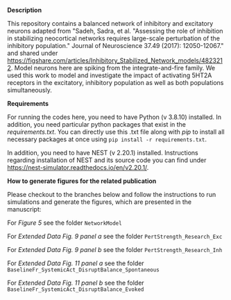 **Description**

This repository contains a balanced network of inhibitory and excitatory neurons adapted from "Sadeh, Sadra, et al. 
"Assessing the role of inhibition in stabilizing neocortical networks requires large-scale perturbation of the 
inhibitory population." Journal of Neuroscience 37.49 (2017): 12050-12067." and shared under
https://figshare.com/articles/Inhibitory_Stabilized_Network_models/4823212.
Model neurons here are spiking from the integrate-and-fire family. 
We used this work to model and investigate the impact of activating 5HT2A receptors in the excitatory, 
inhibitory population as well as both populations simultaneously.

**Requirements**

For running the codes here, you need to have Python (v 3.8.10) installed. In addition, you need particular python packages that exist in the *requirements.txt*. You can directly use this .txt file along with *pip* to install all necessary packages at once using `pip install -r requirements.txt`.

In addition, you need to have NEST (v 2.20.1) installed. Instructions regarding installation of NEST and its source code you can find under https://nest-simulator.readthedocs.io/en/v2.20.1/.

**How to generate figures for the related publication**

Please checkout to the branches below and follow the instructions to run simulations and generate the figures, 
which are presented in the manuscript:

For *Figure 5* see the folder `NetworkModel`

For *Extended Data Fig. 9 panel a* see the folder `PertStrength_Research_Exc`

For *Extended Data Fig. 9 panel b* see the folder `PertStrength_Research_Inh`

For *Extended Data Fig. 11 panel a* see the folder `BaselineFr_SystemicAct_DisruptBalance_Spontaneous`

For *Extended Data Fig. 11 panel b* see the folder `BaselineFr_SystemicAct_DisruptBalance_Evoked`
